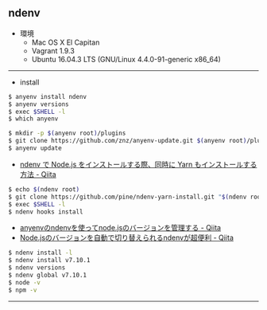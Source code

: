 ## ndenv

* 環境
  * Mac OS X El Capitan
  * Vagrant 1.9.3
  * Ubuntu 16.04.3 LTS (GNU/Linux 4.4.0-91-generic x86_64)

---

* install
```bash
$ anyenv install ndenv
$ anyenv versions
$ exec $SHELL -l
$ which anyenv
```

```bash
$ mkdir -p $(anyenv root)/plugins
$ git clone https://github.com/znz/anyenv-update.git $(anyenv root)/plugins/anyenv-update
$ anyenv update
```

* [ndenv で Node.js をインストールする際、同時に Yarn もインストールする方法 - Qiita](http://qiita.com/pine613/items/d758aede73e388c7b57a)
```bash
$ echo $(ndenv root)
$ git clone https://github.com/pine/ndenv-yarn-install.git "$(ndenv root)/plugins/ndenv-yarn-install"
$ exec $SHELL -l
$ ndenv hooks install
```

* [anyenvのndenvを使ってnode.jsのバージョンを管理する - Qiita](http://qiita.com/0084ken/items/22ca33032773c6d2f9f4)
* [Node.jsのバージョンを自動で切り替えられるndenvが超便利 - Qiita](http://qiita.com/tonkotsuboy_com/items/5322d226b6783d25b5df)
```bash
$ ndenv install -l
$ ndenv install v7.10.1
$ ndenv versions
$ ndenv global v7.10.1
$ node -v
$ npm -v
```

---

